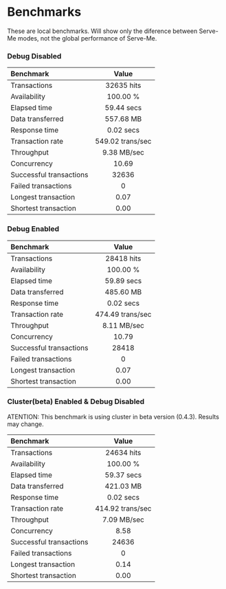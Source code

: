 # Benchmarks

These are local benchmarks. Will show only the diference between Serve-Me modes, not the global performance of Serve-Me.

### Debug Disabled

| Benchmark             | Value            |
| :-------------------- |:----------------:|
|Transactions           | 32635 hits       |
|Availability           | 100.00 %         |
|Elapsed time           | 59.44 secs       |
|Data transferred       | 557.68 MB        |
|Response time          | 0.02 secs        |
|Transaction rate       | 549.02 trans/sec |
|Throughput             | 9.38 MB/sec      |
|Concurrency            | 10.69            |
|Successful transactions| 32636            |
|Failed transactions    | 0                |
|Longest transaction    | 0.07             |
|Shortest transaction   | 0.00             |



### Debug Enabled

| Benchmark             | Value            |
| :-------------------- |:----------------:|
|Transactions           | 28418 hits       |
|Availability           | 100.00 %         |
|Elapsed time           | 59.89 secs       |
|Data transferred       | 485.60 MB        |
|Response time          | 0.02 secs        |
|Transaction rate       | 474.49 trans/sec |
|Throughput             | 8.11 MB/sec      |
|Concurrency            | 10.79            |
|Successful transactions| 28418            |
|Failed transactions    | 0                |
|Longest transaction    | 0.07             |
|Shortest transaction   | 0.00             |


### Cluster(beta) Enabled & Debug Disabled

ATENTION: This benchmark is using cluster in beta version (0.4.3). Results may change.

| Benchmark             | Value            |
| :-------------------- |:----------------:|
|Transactions           | 24634 hits       |
|Availability           | 100.00 %         |
|Elapsed time           | 59.37 secs       |
|Data transferred       | 421.03 MB        |
|Response time          | 0.02 secs        |
|Transaction rate       | 414.92 trans/sec |
|Throughput             | 7.09 MB/sec      |
|Concurrency            | 8.58             |
|Successful transactions| 24636            |
|Failed transactions    | 0                |
|Longest transaction    | 0.14             |
|Shortest transaction   | 0.00             |